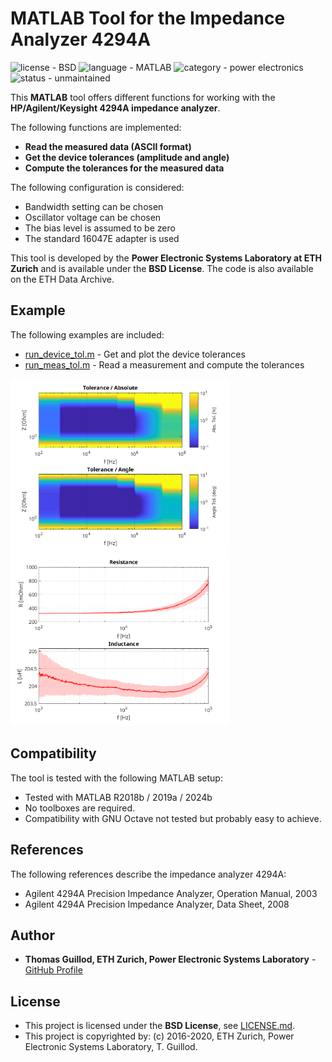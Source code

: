 # MATLAB Tool for the Impedance Analyzer 4294A

![license - BSD](https://img.shields.io/badge/license-BSD-green)
![language - MATLAB](https://img.shields.io/badge/language-MATLAB-blue)
![category - power electronics](https://img.shields.io/badge/category-power%20electronics-lightgrey)
![status - unmaintained](https://img.shields.io/badge/status-unmaintained-red)

This **MATLAB** tool offers different functions for working with the **HP/Agilent/Keysight 4294A impedance analyzer**.

The following functions are implemented:
* **Read the measured data (ASCII format)**
* **Get the device tolerances (amplitude and angle)**
* **Compute the tolerances for the measured data**

The following configuration is considered:
* Bandwidth setting can be chosen
* Oscillator voltage can be chosen
* The bias level is assumed to be zero
* The standard 16047E adapter is used

This tool is developed by the **Power Electronic Systems Laboratory at ETH Zurich** and is available under the **BSD License**. The code is also available on the ETH Data Archive.

## Example

The following examples are included:
* [run_device_tol.m](run_device_tol.m) - Get and plot the device tolerances
* [run_meas_tol.m](run_meas_tol.m) - Read a measurement and compute the tolerances

<p float="middle">
    <img src="readme_img/device_tol.png" width="350">
    <img src="readme_img/meas_tol.png" width="350">
</p>

## Compatibility

The tool is tested with the following MATLAB setup:
* Tested with MATLAB R2018b / 2019a / 2024b
* No toolboxes are required.
* Compatibility with GNU Octave not tested but probably easy to achieve.

## References

The following references describe the impedance analyzer 4294A:
* Agilent 4294A Precision Impedance Analyzer, Operation Manual, 2003
* Agilent 4294A Precision Impedance Analyzer, Data Sheet, 2008

## Author

* **Thomas Guillod, ETH Zurich, Power Electronic Systems Laboratory** - [GitHub Profile](https://github.com/otvam)

## License

* This project is licensed under the **BSD License**, see [LICENSE.md](LICENSE.md).
* This project is copyrighted by: (c) 2016-2020, ETH Zurich, Power Electronic Systems Laboratory, T. Guillod.
